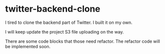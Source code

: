 # twitter-backend-clone

I tired to clone the backend part of Twitter.
I built it on my own.

I will keep update the project 
S3 file uploading on the way.

There are some code blocks that those need refactor.
The refactor code will be implemented soon.
